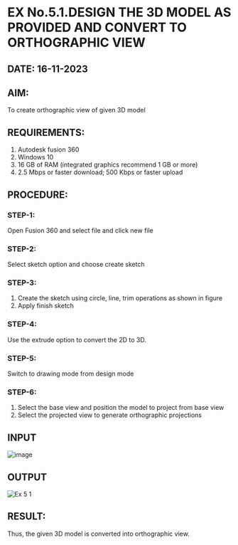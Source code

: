 # EX No.5.1.DESIGN THE 3D MODEL AS PROVIDED AND CONVERT TO ORTHOGRAPHIC VIEW
## DATE: 16-11-2023

## AIM: 
To create orthographic view of given 3D model

## REQUIREMENTS: 
1. Autodesk fusion 360
2. Windows 10
3. 16 GB of RAM (integrated graphics recommend 1 GB or more)
4. 2.5 Mbps or faster download; 500 Kbps or faster upload 

## PROCEDURE:

### STEP-1:
Open Fusion 360 and select file and click new file

### STEP-2:
Select sketch option and choose create sketch

### STEP-3: 
1. Create the sketch using circle, line, trim operations as shown in figure
2. Apply finish sketch 

### STEP-4:
 Use the extrude option to convert the 2D to 3D.

### STEP-5:
Switch to drawing mode from design mode 
          
### STEP-6:
1. Select the base view and position the model to project from base view 
2. Select the projected view to generate orthographic projections

## INPUT
![image](https://user-images.githubusercontent.com/113594316/199408705-ed302b2a-90c3-41c0-9cc4-791a93366e2a.png)

## OUTPUT
![Ex 5 1](https://github.com/Prajin19/EX-No.5.1.-DESIGN-THE-3D-MODEL-AS-PROVIDED-AND-CONVERT-TO-ORTHOGRAPHIC-VIEW/assets/144979377/cbed4049-10d1-41e5-82ff-12010e48e5cb)


## RESULT:
Thus, the given 3D model is converted into orthographic view.


